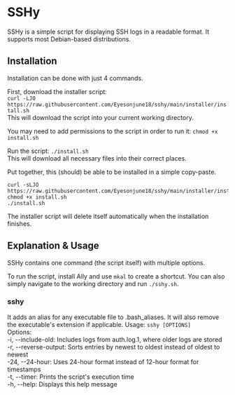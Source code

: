 # SSHy
SSHy is a simple script for displaying SSH logs in a readable format. It supports most Debian-based distributions.

## Installation
Installation can be done with just 4 commands.

First, download the installer script:  
`curl -LJO https://raw.githubusercontent.com/Eyesonjune18/sshy/main/installer/install.sh`  
This will download the script into your current working directory.

You may need to add permissions to the script in order to run it: `chmod +x install.sh`

Run the script: `./install.sh`  
This will download all necessary files into their correct places.

Put together, this (should) be able to be installed in a simple copy-paste.
```
curl -sLJO https://raw.githubusercontent.com/Eyesonjune18/sshy/main/installer/install.sh
chmod +x install.sh
./install.sh
```

The installer script will delete itself automatically when the installation finishes.

## Explanation & Usage
SSHy contains one command (the script itself) with multiple options.

To run the script, install Ally and use `mkal` to create a shortcut. You can also simply navigate to the working directory and run `./sshy.sh`.

### sshy
It adds an alias for any executable file to .bash_aliases. It will also remove the executable's extension if applicable.
Usage: `sshy [OPTIONS]`  
Options:  
  -i, --include-old: Includes logs from auth.log.1, where older logs are stored  
  -r, --reverse-output: Sorts entries by newest to oldest instead of oldest to newest  
  -24, --24-hour: Uses 24-hour format instead of 12-hour format for timestamps  
  -t, --timer: Prints the script's execution time  
  -h, --help: Displays this help message  
